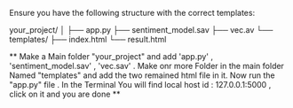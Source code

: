 Ensure you have the following structure with the correct templates:

your_project/
│
├── app.py
├── sentiment_model.sav
├── vec.av
└── templates/
    ├── index.html
    └── result.html


** Make a Main folder "your_project" and add 'app.py' , 'sentiment_model.sav' , 'vec.sav' . Make onr more Folder in the main folder Named "templates"
and add the two remained html file in it. Now run the "app.py" file . In the Terminal You will find local host id : 127.0.0.1:5000 , click on it and you are done **    

    
